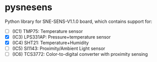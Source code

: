 # pysnesens

Python library for SNE-SENS-V1.1.0 board, which contains support for:

- [ ] (IC1) TMP75: Temperature sensor
- [x] (IC3) LPS331AP: Pressure+temperature sensor
- [x] (IC4) SHT21: Temperature+Humidity
- [ ] (IC5) SI1143: Proximity/Ambient Light sensor
- [ ] (IC6) TCS3772: Color-to-digital converter with proximity sensing

